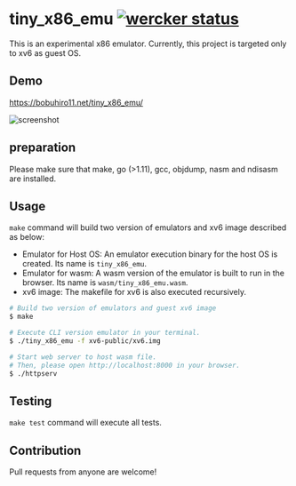 # tiny_x86_emu [![wercker status](https://app.wercker.com/status/7ac504b68746c744dd7dc4b5e52e4735/s/master "wercker status")](https://app.wercker.com/project/byKey/7ac504b68746c744dd7dc4b5e52e4735)

This is an experimental x86 emulator. Currently, this project is targeted only to xv6 as guest OS.

## Demo

https://bobuhiro11.net/tiny_x86_emu/

![screenshot](https://raw.githubusercontent.com/nmi/tiny_x86_emu/master/screenshot.png)

## preparation

Please make sure that make, go (>1.11), gcc, objdump, nasm and ndisasm are installed.

## Usage

`make` command will build two version of emulators and xv6 image described as below:
- Emulator for Host OS: An emulator execution binary for the host OS is created. Its name is `tiny_x86_emu`.
- Emulator for wasm: A wasm version of the emulator is built to run in the browser. Its name is `wasm/tiny_x86_emu.wasm`.
- xv6 image: The makefile for xv6 is also executed recursively.

```bash
# Build two version of emulators and guest xv6 image
$ make

# Execute CLI version emulator in your terminal.
$ ./tiny_x86_emu -f xv6-public/xv6.img

# Start web server to host wasm file.
# Then, please open http://localhost:8000 in your browser.
$ ./httpserv
```

## Testing

`make test` command will execute all tests.

## Contribution

Pull requests from anyone are welcome!
